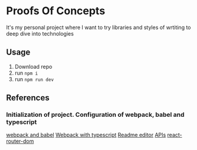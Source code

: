 # Proofs Of Concepts

It's my personal project where I want to try libraries and styles of wrtiting to deep dive into technologies

## Usage

1. Download repo
2. run `npm i`
3. run `npm run dev`

## References

### Initialization of project. Configuration of webpack, babel and typescript

[webpack and babel](https://javascript.plainenglish.io/create-a-react-app-from-scratch-in-2021-8e9948602e9c)
[Webpack with typescript](https://blog.logrocket.com/using-webpack-typescript/)
[Readme editor](https://www.makeareadme.com/)
[APIs](https://apipheny.io/free-api/)
[react-router-dom](https://reactrouter.com/en/main/start/overview)
